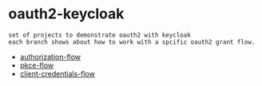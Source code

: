 # oauth2-keycloak
```
set of projects to demonstrate oauth2 with keycloak
each branch shows about how to work with a spcific oauth2 grant flow.
```

- [authorization-flow](https://github.com/isharafe/oauth2-keycloak/blob/authorization-flow/README.md)
- [pkce-flow](https://github.com/isharafe/oauth2-keycloak/blob/pkce-flow/README.md)
- [client-credentials-flow](https://github.com/isharafe/oauth2-keycloak/blob/client-credentials-flow/README.md)
